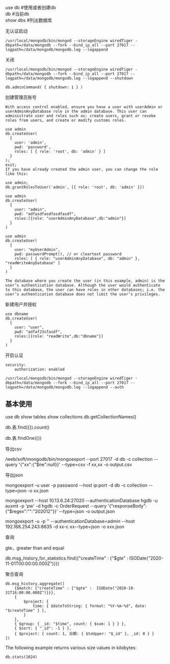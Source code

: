 use db #使用或者创建db  
db     #当前db  
show dbs #列出数据库   

无认证启动  

```
/usr/local/mongodb/bin/mongod --storageEngine wiredTiger -dbpath=/data/mongodb --fork --bind_ip_all --port 27017 --logpath=/data/mongodb/mongodb.log --logappend
```

关闭  

```
/usr/local/mongodb/bin/mongod --storageEngine wiredTiger -dbpath=/data/mongodb --fork --bind_ip_all --port 27017 --logpath=/data/mongodb/mongodb.log --logappend --shutdown

db.adminCommand( { shutdown: 1 } )
```

创建管理员账号      

```
With access control enabled, ensure you have a user with userAdmin or userAdminAnyDatabase role in the admin database. This user can administrate user and roles such as: create users, grant or revoke roles from users, and create or modify customs roles.

use admin
db.createUser(
  {
    user: 'admin',
    pwd: 'password',
    roles: [ { role: 'root', db: 'admin' } ]
  }
);
exit;
If you have already created the admin user, you can change the role like this:

use admin;
db.grantRolesToUser('admin', [{ role: 'root', db: 'admin' }])

use admin
db.createUser(
  {
    user: "admin",
    pwd: "adfasdfasdfasdfasdf",
    roles:[{role: "userAdminAnyDatabase",db:"admin"}]
  }
)

use admin
db.createUser(
  {
    user: "myUserAdmin",
    pwd: passwordPrompt(), // or cleartext password
    roles: [ { role: "userAdminAnyDatabase", db: "admin" }, "readWriteAnyDatabase" ]
  }
)

The database where you create the user (in this example, admin) is the user’s authentication database. Although the user would authenticate to this database, the user can have roles in other databases; i.e. the user’s authentication database does not limit the user’s privileges.
```

新建用户并授权    

```
use dbname
db.createUser(
  {
    user: "user",
    pwd: "adfaf23sfasdf",
    roles:[{role: "readWrite",db:"dbname"}]
  }
)
```

开启认证

```
security:
    authorization: enabled

/usr/local/mongodb/bin/mongod --storageEngine wiredTiger -dbpath=/data/mongodb --fork --bind_ip_all --port 27017 --logpath=/data/mongodb/mongodb.log --logappend --auth
```

## 基本使用

use db
show tables
show collections
db.getCollectionNames()

db.表.find({}).count()

db.表.findOne({})

导出csv

/web/soft/mongodb/bin/mongoexport --port 27017 -d db -c collection --query '{"xx":{"$ne":null}}' --type=csv -f xx,xx -o output.csv

导出json

mongoexport -u user -p password --host ip:port -d db -c collection --type=json -o xx.json

mongoexport --host 10.13.6.24:27020 --authenticationDatabase hgdb -u auxmt -p 'pw' -d hgdb -c OrderRequest --query '{"responseBody":{"$regex":"\":\"202012"}}' --type=json -o output.json

mongoexport -u -p '' --authenticationDatabase=admin --host 192.168.254.243:8635 -d xx-c xx--type=json -o xxx.json

查询 

gte，greater than and equal

db.msg_history_for_statistics.find({"createTime" : {"$gte" :  ISODate("2020-11-01T00:00:00.000Z")}})

聚合查询

```
db.msg_history.aggregate([
    {$match: {"createTime" : {"$gte" :  ISODate("2020-10-31T16:00:00.000Z")}}},
    {
        $project: {
            time: { $dateToString: { format: "%Y-%m-%d", date: "$createTime" } },
        }
    },
    { $group: { _id: "$time", count: { $sum: 1 } } },
    { $sort: { "_id": -1 } },
    { $project: { count: 1, 日期: { $toUpper: "$_id" }, _id: 0 } }
])
```

The following example returns various size values in kilobytes:

```
db.stats(1024)
```